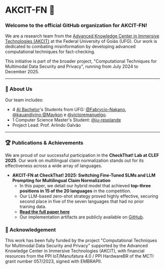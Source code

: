 # AKCIT-FN 👋

### Welcome to the official GitHub organization for AKCIT-FN!

We are a research team from the [Advanced Knowledge Center in Immersive Technologies (AKCIT)](https://akcit.ufg.br/pdi/tecnicas-computacionais-seguranca-privacidade-dados-multimodais) at the Federal University of Goiás (UFG). Our work is dedicated to combating misinformation by developing advanced computational techniques for fact-checking.

This initiative is part of the broader project, "Computational Techniques for Multimodal Data Security and Privacy", running from July 2024 to December 2025.

---

### 👥 About Us

Our team includes:

*   4 [AI Bachelor](https://inteligenciaartificial.inf.ufg.br/)'s Students from UFG:  [@Fabrycio-Nakano](https://github.com/Fabrycio-Nakano), [@kauandivino](https://github.com/kauandivino),[@Maykon](https://github.com/MaykonAdriell) e [@victoremanuelgo](https://github.com/victoremanuelgo).
*   1 Computer Science Master's Student: [@ju-resplande](https://github.com/ju-resplande)
*   Project Lead: Prof. Arlindo Galvão
---

### 🏆 Publications & Achievements

We are proud of our successful participation in the **CheckThat! Lab at CLEF 2025**. Our work on multilingual claim normalization stands out for its effectiveness across a wide array of languages.

*   **AKCIT-FN at CheckThat! 2025: Switching Fine-Tuned SLMs and LLM Prompting for Multilingual Claim Normalization**
    *   In this paper, we detail our hybrid model that achieved **top-three positions in 15 of the 20 languages** in the competition.
    *   Our LLM-based zero-shot strategy proved highly effective, securing second place in five of the seven languages that had no prior training data.
    *   **[Read the full paper here](https://ceur-ws.org/Vol-4038/paper_79.pdf)**
    *   Our implementation artifacts are publicly available on [GitHub](https://github.com/ju-resplande/checkthat2025_normalization).

### 🙏 Acknowledgement

This work has been fully funded by the project "Computational Techniques for Multimodal Data Security and Privacy" supported by the Advanced Knowledge Center in Immersive Technologies (AKCIT), with financial resources from the PPI IoT/Manufatura 4.0 / PPI HardwareBR of the MCTI grant number 057/2023, signed with EMBRAPII.
